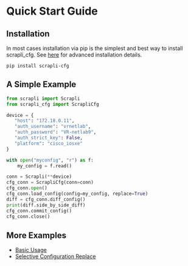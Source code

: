 # Quick Start Guide


## Installation

In most cases installation via pip is the simplest and best way to install scrapli_cfg.
See [here](/user_guide/installation) for advanced installation details.

```
pip install scrapli-cfg
```


## A Simple Example

```python
from scrapli import Scrapli
from scrapli_cfg import ScrapliCfg

device = {
   "host": "172.18.0.11",
   "auth_username": "vrnetlab",
   "auth_password": "VR-netlab9",
   "auth_strict_key": False,
   "platform": "cisco_iosxe"
}

with open("myconfig", "r") as f:
    my_config = f.read()

conn = Scrapli(**device)
cfg_conn = ScrapliCfg(conn=conn)
cfg_conn.open()
cfg_conn.load_config(config=my_config, replace=True)
diff = cfg_conn.diff_config()
print(diff.side_by_side_diff)
cfg_conn.commit_config()
cfg_conn.close()
```


## More Examples

- [Basic Usage](https://github.com/scrapli/scrapli_cfg/tree/main/examples/basic_usage)
- [Selective Configuration Replace](https://github.com/scrapli/scrapli_cfg/tree/main/examples/selective_config_replace)
